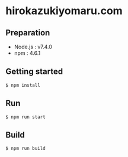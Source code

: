# hirokazukiyomaru.com

## Preparation

* Node.js	: v7.4.0
* npm	: 4.6.1

## Getting started

```
$ npm install
```

## Run

```
$ npm run start
```

## Build

```
$ npm run build
```
